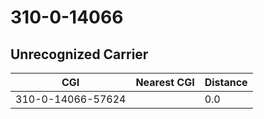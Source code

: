 # 310-0-14066
## Unrecognized Carrier


| CGI | Nearest CGI | Distance |
|-----|-------------|----------|
| 310-0-14066-57624 |  | 0.0 |

